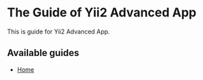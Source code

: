 The Guide of Yii2 Advanced App
==============================

This is guide for Yii2 Advanced App.

Available guides
----------------

* [Home](README.md)